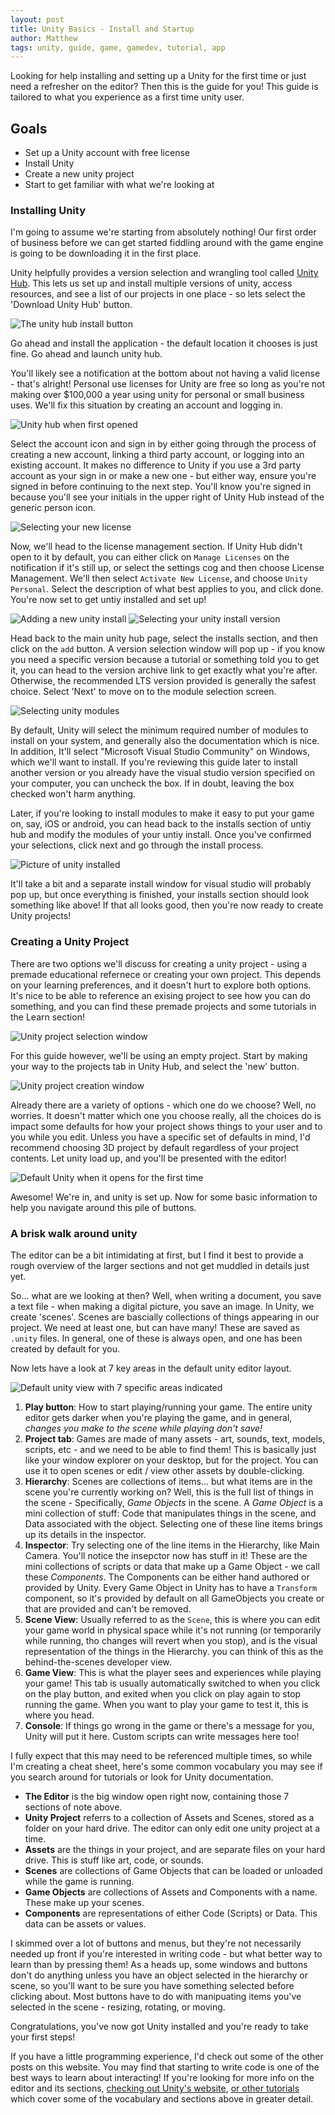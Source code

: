 ```yaml
---
layout: post
title: Unity Basics - Install and Startup
author: Matthew
tags: unity, guide, game, gamedev, tutorial, app
---
```

Looking for help installing and setting up a Unity for the first time or just need a refresher on the editor? Then this is the guide for you! This guide is tailored to what you experience as a first time unity user. 

## Goals

- Set up a Unity account with free license
- Install Unity
- Create a new unity project
- Start to get familiar with what we're looking at

### Installing Unity

I'm going to assume we're starting from absolutely nothing! Our first order of business before we can get started fiddling around with the game engine is going to be downloading it in the first place.

Unity helpfully provides a version selection and wrangling tool called [Unity Hub](https://unity3d.com/get-unity/download). This lets us set up and install multiple versions of unity, access resources, and see a list of our projects in one place - so lets select the 'Download Unity Hub' button.

![The unity hub install button](/assets/blog/2020-12-31/UnityDownloadUnity.png)

Go ahead and install the application - the default location it chooses is just fine. Go ahead and launch unity hub.

You'll likely see a notification at the bottom about not having a valid license - that's alright! Personal use licenses for Unity are free so long as you're not making over $100,000 a year using unity for personal or small business uses. We'll fix this situation by creating an account and logging in.

![Unity hub when first opened](/assets/blog/2020-12-31/UnityHubDefault.png)

Select the account icon and sign in by either going through the process of creating a new account, linking a third party account, or logging into an existing account. It makes no difference to Unity if you use a 3rd party account as your sign in or make a new one - but either way, ensure you're signed in before continuing to the next step. You'll know you're signed in because you'll see your initials in the upper right of Unity Hub instead of the generic person icon.

![Selecting your new license](/assets/blog/2020-12-31/UnityPreferences.png)

Now, we'll head to the license management section. If Unity Hub didn't open to it by default, you can either click on `Manage Licenses` on the notification if it's still up, or select the settings cog and then choose License Management. We'll then select `Activate New License`, and choose `Unity Personal`. Select the description of what best applies to you, and click done. You're now set to get untiy installed and set up!

![Adding a new unity install](/assets/blog/2020-12-31/UnityAdd.png)
![Selecting your unity install version](/assets/blog/2020-12-31/UnitySelectVersion.png)

Head back to the main unity hub page, select the installs section, and then click on the `add` button. A version selection window will pop up - if you know you need a specific version because a tutorial or something told you to get it, you can head to the version archive link to get exactly what you're after. Otherwise, the recommended LTS version provided is generally the safest choice. Select 'Next' to move on to the module selection screen.

![Selecting unity modules](/assets/blog/2020-12-31/UnitySelectVersionModules.png)

By default, Unity will select the minimum required number of modules to install on your system, and generally also the documentation which is nice. In addition, It'll select "Microsoft Visual Studio Community" on Windows, which we'll want to install. If you're reviewing this guide later to install another version or you already have the visual studio version specified on your computer, you can uncheck the box. If in doubt, leaving the box checked won't harm anything. 

Later, if you're looking to install modules to make it easy to put your game on, say, iOS or android, you can head back to the installs section of untiy hub and modify the modules of your untiy install. Once you've confirmed your selections, click next and go through the install process.

![Picture of unity installed](/assets/blog/2020-12-31/UnityInstalled.png)

It'll take a bit and a separate install window for visual studio will probably pop up, but once everything is finished, your installs section should look something like above! If that all looks good, then you're now ready to create Unity projects!


### Creating a Unity Project

There are two options we'll discuss for creating a unity project - using a premade educational refernece or creating your own project. This depends on your learning preferences, and it doesn't hurt to explore both options. It's nice to be able to reference an exising project to see how you can do something, and you can find these premade projects and some tutorials in the Learn section!

![Unity project selection window](/assets/blog/2020-12-31/UnityProjectsView.png)

For this guide however, we'll be using an empty project. Start by making your way to the projects tab in Unity Hub, and select the 'new' button. 


![Unity project creation window](/assets/blog/2020-12-31/UnityCreateProject.png)

Already there are a variety of options - which one do we choose? Well, no worries. It doesn't matter which one you choose really, all the choices do is impact some defaults for how your project shows things to your user and to you while you edit. Unless you have a specific set of defaults in mind, I'd recommend choosing 3D project by default regardless of your project contents. Let unity load up, and you'll be presented with the editor!

![Default Unity when it opens for the first time](/assets/blog/2020-12-31/UnityUnlabeled.png) 

Awesome! We're in, and unity is set up. Now for some basic information to help you navigate around this pile of buttons.


### A brisk walk around unity

The editor can be a bit intimidating at first, but I find it best to provide a rough overview of the larger sections and not get muddled in details just yet.

So... what are we looking at then? Well, when writing a document, you save a text file - when making a digital picture, you save an image. In Unity, we create 'scenes'. Scenes are bascially collections of things appearing in our project. We need at least one, but can have many! These are saved as `.unity` files. In general, one of these is always open, and one has been created by default for you. 

Now lets have a look at 7 key areas in the default unity editor layout.

![Default unity view with 7 specific areas indicated](/assets/blog/2020-12-31/UnityAreas.png)

1. **Play button**: How to start playing/running your game. The entire unity editor gets darker when you're playing the game, and in general, _changes you make to the scene while playing don't save!_ 
2. **Project tab**: Games are made of many assets - art, sounds, text, models, scripts, etc - and we need to be able to find them! This is basically just like your window explorer on your desktop, but for the project. You can use it to open scenes or edit / view other assets by double-clicking.
3. **Hierarchy**: Scenes are collections of items... but what items are in the scene you're currently working on? Well, this is the full list of things in the scene - Specifically, _Game Objects_ in the scene. A _Game Object_ is a mini collection of stuff: Code that manipulates things in the scene, and Data associated with the object. Selecting one of these line items brings up its details in the inspector.
4. **Inspector**: Try selecting one of the line items in the Hierarchy, like Main Camera. You'll notice the insepctor now has stuff in it! These are the mini collections of scripts or data that make up a Game Object - we call these _Components_. The Components can be either hand authored or provided by Unity. Every Game Object in Unity has to have a `Transform` component, so it's provided by default on all GameObjects you create or that are provided and can't be removed.
5. **Scene View**: Usually referred to as the `Scene`, this is where you can edit your game world in physical space while it's not running (or temporarily while running, tho changes will revert when you stop), and is the visual representation of the things in the Hierarchy. you can think of this as the behind-the-scenes developer view.
6. **Game View**: This is what the player sees and experiences while playing your game! This tab is usually automatically switched to when you click on the play button, and exited when you click on play again to stop running the game. When you want to play your game to test it, this is where you head.
7. **Console**: If things go wrong in the game or there's a message for you, Unity will put it here. Custom scripts can write messages here too!

I fully expect that this may need to be referenced multiple times, so while I'm creating a cheat sheet, here's some common vocabulary you may see if you search around for tutorials or look for Unity documentation.

- **The Editor** is the big window open right now, containing those 7 sections of note above.
- **Unity Project** referrs to a collection of Assets and Scenes, stored as a folder on your hard drive. The editor can only edit one unity project at a time.
- **Assets** are the things in your project, and are separate files on your hard drive. This is stuff like art, code, or sounds.
- **Scenes** are collections of Game Objects that can be loaded or unloaded while the game is running. 
- **Game Objects** are collections of Assets and Components with a name. These make up your scenes.
- **Components** are representations of either Code (Scripts) or Data. This data can be assets or values.

I skimmed over a lot of buttons and menus, but they're not necessarily needed up front if you're interested in writing code - but what better way to learn than by pressing them! As a heads up, some windows and buttons don't do anything unless you have an object selected in the hierarchy or scene, so you'll want to be sure you have something selected before clicking about. Most buttons have to do with manipuating items you've selected in the scene - resizing, rotating, or moving. 

Congratulations, you've now got Unity installed and you're ready to take your first steps!

If you have a little programming experience, I'd check out some of the other posts on this website. You may find that starting to write code is one of the best ways to learn about interacting! If you're looking for more info on the editor and its sections, [checking out Unity's website](https://learn.unity.com/), [or other tutorials](https://www.raywenderlich.com/unity/paths/learn) which cover some of the vocabulary and sections above in greater detail.


